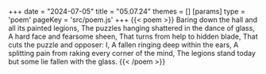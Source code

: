 +++
date = "2024-07-05"
title = "05.07.24"
themes = []
[params]
  type = 'poem'
  pageKey = 'src/poem.js'
+++
{{< poem >}}
Baring down the hall and all its painted legions,
The puzzles hanging shattered in the dance of glass,
A hard face and fearsome sheen,
That turns from help to hidden blade,
That cuts the puzzle and opposer: I,
A fallen ringing deep within the ears,
A splitting pain from raking every corner of the mind,
The legions stand today but some lie fallen with the glass.
{{< /poem >}}